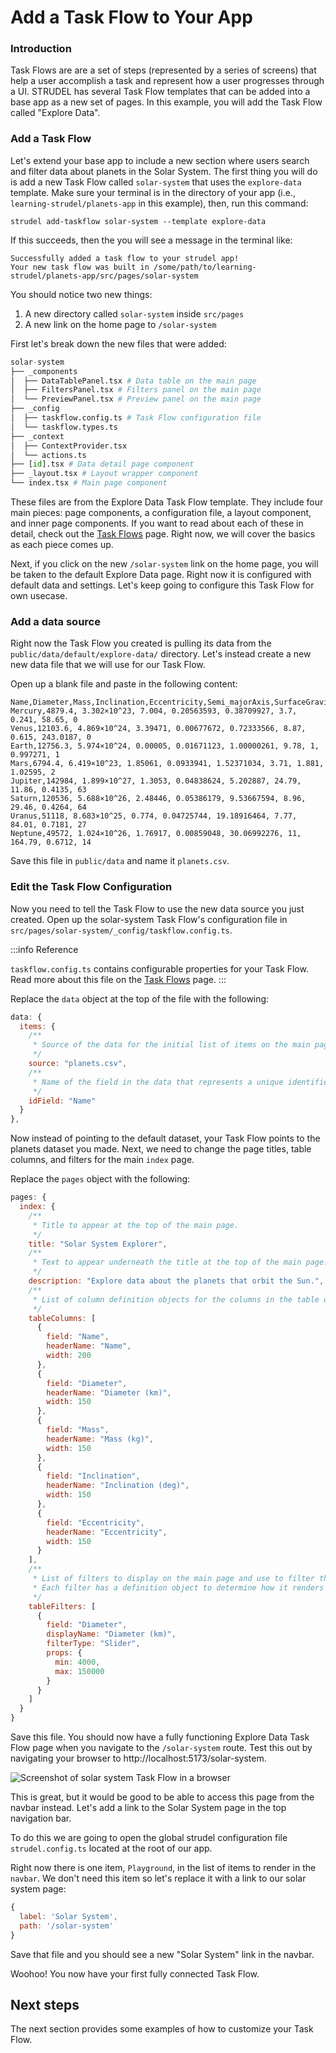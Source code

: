 # Add a Task Flow to Your App

### Introduction

Task Flows are are a set of steps (represented by a series of screens) that help a user accomplish a task and represent how a user progresses through a UI. STRUDEL has several Task Flow templates that can be added into a base app as a new set of pages. In this example, you will add the Task Flow called "Explore Data".

### Add a Task Flow

Let's extend your base app to include a new section where users search and filter data about planets in the Solar System. The first thing you will do is add a new Task Flow called `solar-system` that uses the `explore-data` template. Make sure your terminal is in the directory of your app (i.e., `learning-strudel/planets-app` in this example), then, run this command:

```
strudel add-taskflow solar-system --template explore-data
```

If this succeeds, then the you will see a message in the terminal like:

```
Successfully added a task flow to your strudel app!
Your new task flow was built in /some/path/to/learning-strudel/planets-app/src/pages/solar-system
```

You should notice two new things:
1. A new directory called `solar-system` inside `src/pages` 
2. A new link on the home page to `/solar-system`

First let's break down the new files that were added:

```py
solar-system
├── _components
│  ├── DataTablePanel.tsx # Data table on the main page
│  ├── FiltersPanel.tsx # Filters panel on the main page
│  └── PreviewPanel.tsx # Preview panel on the main page
├── _config
│  ├── taskflow.config.ts # Task Flow configuration file
│  └── taskflow.types.ts
├── _context
│  ├── ContextProvider.tsx
│  └── actions.ts
├── [id].tsx # Data detail page component
├── _layout.tsx # Layout wrapper component
└── index.tsx # Main page component
```

These files are from the Explore Data Task Flow template. They include four main pieces: page components, a configuration file, a layout component, and inner page components. If you want to read about each of these in detail, check out the [Task Flows](/strudel-kit/docs/task-flows/overview) page. Right now, we will cover the basics as each piece comes up.

Next, if you click on the new `/solar-system` link on the home page, you will be taken to the default Explore Data page. Right now it is configured with default data and settings. Let's keep going to configure this Task Flow for own usecase.

### Add a data source

Right now the Task Flow you created is pulling its data from the `public/data/default/explore-data/` directory. Let's instead create a new new data file that we will use for our Task Flow. 

Open up a blank file and paste in the following content:

```
Name,Diameter,Mass,Inclination,Eccentricity,Semi_majorAxis,SurfaceGravity,OrbitalPeriod,SiderealRotation,Satellites
Mercury,4879.4, 3.302×10^23, 7.004, 0.20563593, 0.38709927, 3.7, 0.241, 58.65, 0
Venus,12103.6, 4.869×10^24, 3.39471, 0.00677672, 0.72333566, 8.87, 0.615, 243.0187, 0
Earth,12756.3, 5.974×10^24, 0.00005, 0.01671123, 1.00000261, 9.78, 1, 0.997271, 1
Mars,6794.4, 6.419×10^23, 1.85061, 0.0933941, 1.52371034, 3.71, 1.881, 1.02595, 2
Jupiter,142984, 1.899×10^27, 1.3053, 0.04838624, 5.202887, 24.79, 11.86, 0.4135, 63
Saturn,120536, 5.688×10^26, 2.48446, 0.05386179, 9.53667594, 8.96, 29.46, 0.4264, 64
Uranus,51118, 8.683×10^25, 0.774, 0.04725744, 19.18916464, 7.77, 84.01, 0.7181, 27
Neptune,49572, 1.024×10^26, 1.76917, 0.00859048, 30.06992276, 11, 164.79, 0.6712, 14
```

Save this file in `public/data` and name it `planets.csv`.

### Edit the Task Flow Configuration

Now you need to tell the Task Flow to use the new data source you just created. Open up the solar-system Task Flow's configuration file in `src/pages/solar-system/_config/taskflow.config.ts`.

:::info Reference

`taskflow.config.ts` contains configurable properties for your Task Flow. Read more about this file on the [Task Flows](/strudel-kit/docs/task-flows/overview) page.
:::

Replace the `data` object at the top of the file with the following:

```js
data: {
  items: {
    /**
     * Source of the data for the initial list of items on the main page.
     */
    source: "planets.csv",
    /**
     * Name of the field in the data that represents a unique identifier for each record.
     */
    idField: "Name"
  }
},
```

Now instead of pointing to the default dataset, your Task Flow points to the planets dataset you made. Next, we need to change the page titles, table columns, and filters for the main `index` page.

Replace the `pages` object with the following:

```js
pages: {
  index: {
    /**
     * Title to appear at the top of the main page.
     */
    title: "Solar System Explorer",
    /**
     * Text to appear underneath the title at the top of the main page.
     */
    description: "Explore data about the planets that orbit the Sun.",
    /**
     * List of column definition objects for the columns in the table on the main page.
     */
    tableColumns: [
      {
        field: "Name",
        headerName: "Name",
        width: 200
      },
      {
        field: "Diameter",
        headerName: "Diameter (km)",
        width: 150
      },
      {
        field: "Mass",
        headerName: "Mass (kg)",
        width: 150
      },
      {
        field: "Inclination",
        headerName: "Inclination (deg)",
        width: 150
      },
      {
        field: "Eccentricity",
        headerName: "Eccentricity",
        width: 150
      }
    ],
    /**
     * List of filters to display on the main page and use to filter the main table data. 
     * Each filter has a definition object to determine how it renders and functions.
     */
    tableFilters: [
      {
        field: "Diameter",
        displayName: "Diameter (km)",
        filterType: "Slider",
        props: {
          min: 4000,
          max: 150000
        }
      }
    ]
  }
}
```

Save this file. You should now have a fully functioning Explore Data Task Flow page when you navigate to the `/solar-system` route. Test this out by navigating your browser to http://localhost:5173/solar-system.

![Screenshot of solar system Task Flow in a browser](https://github.com/strudel-science/strudel-kit/blob/main/docs/getting-started/images/start-explore-data-2.png?raw=true)

This is great, but it would be good to be able to access this page from the navbar instead. Let's add a link to the Solar System page in the top navigation bar.

To do this we are going to open the global strudel configuration file `strudel.config.ts` located at the root of our app.

Right now there is one item, `Playground`, in the list of items to render in the `navbar`. We don't need this item so let's replace it with a link to our solar system page:

```js
{
  label: 'Solar System',
  path: '/solar-system'
}
```

Save that file and you should see a new "Solar System" link in the navbar.

Woohoo! You now have your first fully connected Task Flow.

## Next steps

The next section provides some examples of how to customize your Task Flow.